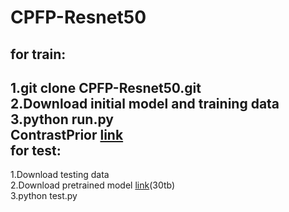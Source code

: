# CPFP-Resnet50
for train:
---------
1.git clone CPFP-Resnet50.git<br>
2.Download initial model and training data<br>
3.python run.py<br>
ContrastPrior [link](https://github.com/JXingZhao/ContrastPrior#for-training)<br>
for test:
---------
1.Download testing data<br>
2.Download pretrained model [link](https://pan.baidu.com/s/1fRgqDb7hsV5Jez-2a_BtYw)(30tb)<br>
3.python test.py<br>
